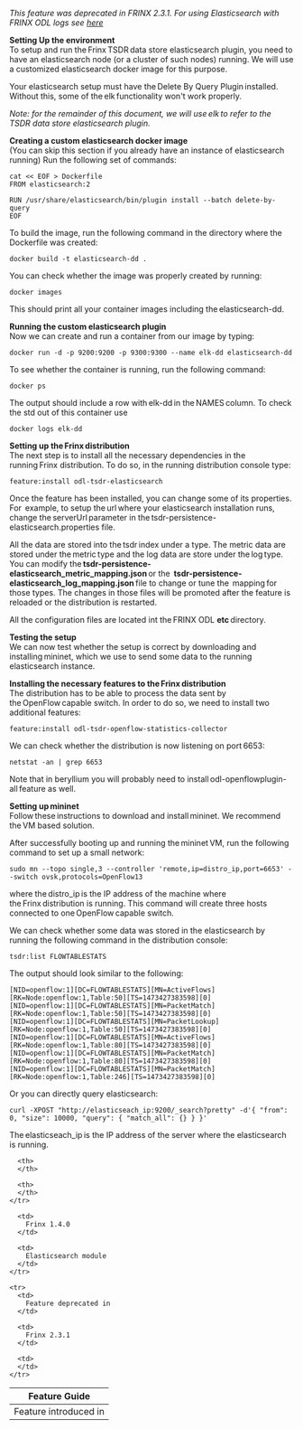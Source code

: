 *This feature was deprecated in FRINX 2.3.1. For using Elasticsearch with FRINX ODL logs see [here][1]*

**Setting Up the environment**  
To setup and run the Frinx TSDR data store elasticsearch plugin, you need to have an elasticsearch node (or a cluster of such nodes) running. We will use a customized elasticsearch docker image for this purpose.

Your elasticsearch setup must have the Delete By Query Plugin installed. Without this, some of the elk functionality won't work properly.

*Note: for the remainder of this document, we will use elk to refer to the TSDR data store elasticsearch plugin.*

**Creating a custom elasticsearch docker image**  
(You can skip this section if you already have an instance of elasticsearch running) Run the following set of commands:

    cat << EOF > Dockerfile 
    FROM elasticsearch:2 
    
    RUN /usr/share/elasticsearch/bin/plugin install --batch delete-by-query 
    EOF 
    

To build the image, run the following command in the directory where the Dockerfile was created:

    docker build -t elasticsearch-dd . 
    

You can check whether the image was properly created by running:

    docker images 
    

This should print all your container images including the elasticsearch-dd.

**Running the custom elasticsearch plugin**  
Now we can create and run a container from our image by typing:

    docker run -d -p 9200:9200 -p 9300:9300 --name elk-dd elasticsearch-dd 
    

To see whether the container is running, run the following command:

    docker ps 
    

The output should include a row with elk-dd in the NAMES column. To check the std out of this container use

    docker logs elk-dd 
    

**Setting up the Frinx distribution**  
The next step is to install all the necessary dependencies in the running Frinx distribution. To do so, in the running distribution console type:

    feature:install odl-tsdr-elasticsearch 
    

Once the feature has been installed, you can change some of its properties. For  example, to setup the url where your elasticsearch installation runs,  change the serverUrl parameter in the tsdr-persistence-elasticsearch.properties file.

All the data are stored into the tsdr index under a type. The metric data are  stored under the metric type and the log data are store under the log type. You can modify the **tsdr-persistence-elasticsearch_metric_mapping.json** or the  **tsdr-persistence-elasticsearch_log_mapping.json** file to change or tune the  mapping for those types. The changes in those files will be promoted after the feature is reloaded or the distribution is restarted.

All the configuration files are located int the FRINX ODL **etc** directory.

**Testing the setup**  
We can now test whether the setup is correct by downloading and installing mininet, which we use to send some data to the running elasticsearch instance.

**Installing the necessary features to the Frinx distribution**  
The distribution has to be able to process the data sent by the OpenFlow capable switch. In order to do so, we need to install two additional features:

    feature:install odl-tsdr-openflow-statistics-collector
    

We can check whether the distribution is now listening on port 6653:

    netstat -an | grep 6653 
    

Note that in beryllium you will probably need to install odl-openflowplugin-all feature as well.

**Setting up mininet**  
Follow these instructions to download and install mininet. We recommend the VM based solution.

After successfully booting up and running the mininet VM, run the following command to set up a small network:

    sudo mn --topo single,3 --controller 'remote,ip=distro_ip,port=6653' --switch ovsk,protocols=OpenFlow13 
    

where the distro_ip is the IP address of the machine where the Frinx distribution is running. This command will create three hosts connected to one OpenFlow capable switch.

We can check whether some data was stored in the elasticsearch by running the following command in the distribution console:

    tsdr:list FLOWTABLESTATS
    

The output should look similar to the following:

    [NID=openflow:1][DC=FLOWTABLESTATS][MN=ActiveFlows][RK=Node:openflow:1,Table:50][TS=1473427383598][0] 
    [NID=openflow:1][DC=FLOWTABLESTATS][MN=PacketMatch][RK=Node:openflow:1,Table:50][TS=1473427383598][0] 
    [NID=openflow:1][DC=FLOWTABLESTATS][MN=PacketLookup][RK=Node:openflow:1,Table:50][TS=1473427383598][0] 
    [NID=openflow:1][DC=FLOWTABLESTATS][MN=ActiveFlows][RK=Node:openflow:1,Table:80][TS=1473427383598][0] 
    [NID=openflow:1][DC=FLOWTABLESTATS][MN=PacketMatch][RK=Node:openflow:1,Table:80][TS=1473427383598][0] 
    [NID=openflow:1][DC=FLOWTABLESTATS][MN=PacketMatch][RK=Node:openflow:1,Table:246][TS=1473427383598][0] 
    

Or you can directly query elasticsearch:

    curl -XPOST "http://elasticseach_ip:9200/_search?pretty" -d'{ "from": 0, "size": 10000, "query": { "match_all": {} } }' 
    

The elasticseach_ip is the IP address of the server where the elasticsearch is running.

<table>
  <thead>
    <tr>
      <th>
        Feature Guide
      </th>
      
      <th>
      </th>
      
      <th>
      </th>
    </tr>
  </thead>
  
  <tbody>
    <tr>
      <td>
        Feature introduced in
      </td>
      
      <td>
        Frinx 1.4.0
      </td>
      
      <td>
        Elasticsearch module
      </td>
    </tr>
    
    <tr>
      <td>
        Feature deprecated in
      </td>
      
      <td>
        Frinx 2.3.1
      </td>
      
      <td>
      </td>
    </tr>
  </tbody>
</table>

 [1]: ../Operations_Manual/elastic-search.html
